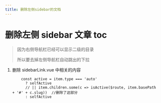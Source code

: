 ```yaml
---
title: 删除左侧sidebar的文档
---
```

# 删除左侧 sidebar 文章 toc

> 因为右侧导航栏已经可以显示二级的目录
>
> 所以要去掉左侧导航栏自动跳出的下拉

1. 删除 sidebarLink.vue 中相关的内容

   ```
       const active = item.type === 'auto'
         ? selfActive 
         // || item.children.some(c => isActive($route, item.basePath + '#' + c.slug))  //删除了这部分
         : selfActive
   ```